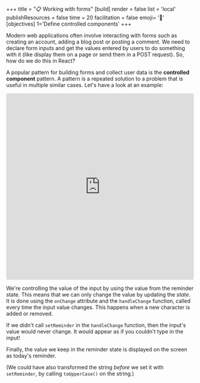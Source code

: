 +++
title = "📋 Working with forms"
[build]
    render = false
    list = 'local'
    publishResources = false
time = 20
facilitation = false
emoji= '🧩'
[objectives]
    1='Define controlled components'
+++

Modern web applications often involve interacting with forms such as creating an account, adding a blog post or posting a comment. We need to declare form inputs and get the values entered by users to do something with it (like display them on a page or send them in a POST request). So, how do we do this in React?

A popular pattern for building forms and collect user data is the **controlled component** pattern. A pattern is a repeated solution to a problem that is useful in multiple similar cases. Let's have a look at an example:

<iframe src="https://codesandbox.io/embed/4jq1yqy8kx?view=editor&module=%2Fsrc%2Fsimplereminder.js&hidenavigation=1"
     style="width:100%; height: 500px; border:0; border-radius: 4px; overflow:hidden;"
     title="Controlled Component"
     allow="accelerometer; ambient-light-sensor; camera; encrypted-media; geolocation; gyroscope; hid; microphone; midi; payment; usb; vr; xr-spatial-tracking"
     sandbox="allow-forms allow-modals allow-popups allow-presentation allow-same-origin allow-scripts"
   ></iframe>

We're controlling the value of the input by using the value from the reminder state. This means that we can only change the value by updating the _state_. It is done using the `onChange` attribute and the `handleChange` function, called every time the input value changes. This happens when a new character is added or removed.

If we didn't call `setReminder` in the `handleChange` function, then the input's value would never change. It would appear as if you couldn't type in the input!

Finally, the value we keep in the reminder state is displayed on the screen as today's reminder.

(We could have also transformed the string _before_ we set it with `setReminder`, by calling `toUpperCase()` on the string.)
